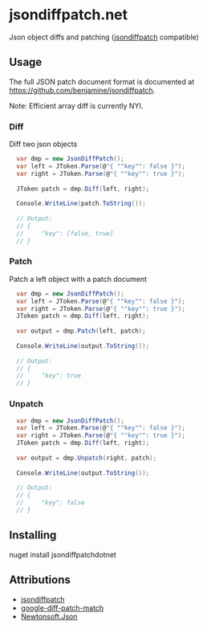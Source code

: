 # jsondiffpatch.net
Json object diffs and patching ([jsondiffpatch](https://github.com/benjamine/jsondiffpatch) compatible)

## Usage

The full JSON patch document format is documented at https://github.com/benjamine/jsondiffpatch. 

Note: Efficient array diff is currently NYI.

### Diff

Diff two json objects

``` C#
  var dmp = new JsonDiffPatch();
  var left = JToken.Parse(@"{ ""key"": false }");
  var right = JToken.Parse(@"{ ""key"": true }");
  
  JToken patch = dmp.Diff(left, right);
  
  Console.WriteLine(patch.ToString());
  
  // Output:
  // {
  //     "key": [false, true]
  // }
```

### Patch

Patch a left object with a patch document

``` C#
  var dmp = new JsonDiffPatch();
  var left = JToken.Parse(@"{ ""key"": false }");
  var right = JToken.Parse(@"{ ""key"": true }");
  JToken patch = dmp.Diff(left, right);
  
  var output = dmp.Patch(left, patch);
  
  Console.WriteLine(output.ToString());
  
  // Output:
  // {
  //     "key": true
  // }
```

### Unpatch

``` C#
  var dmp = new JsonDiffPatch();
  var left = JToken.Parse(@"{ ""key"": false }");
  var right = JToken.Parse(@"{ ""key"": true }");
  JToken patch = dmp.Diff(left, right);
  
  var output = dmp.Unpatch(right, patch);
  
  Console.WriteLine(output.ToString());
  
  // Output:
  // {
  //     "key": false
  // }
```

## Installing
nuget install jsondiffpatchdotnet

## Attributions
* [jsondiffpatch](https://github.com/benjamine/jsondiffpatch)
* [google-diff-patch-match](https://code.google.com/archive/p/google-diff-match-patch/)
* [Newtonsoft.Json](https://www.nuget.org/packages/Newtonsoft.Json/)
